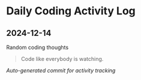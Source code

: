 # Daily Coding Activity Log

## 2024-12-14

Random coding thoughts

> Code like everybody is watching.

*Auto-generated commit for activity tracking*
